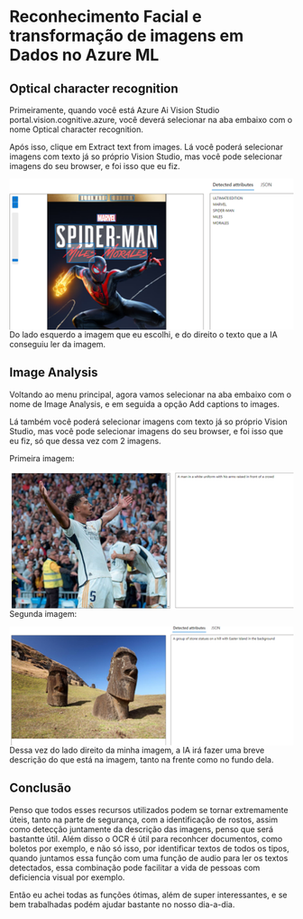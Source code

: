 
# Reconhecimento Facial e transformação de imagens em Dados no Azure ML

## Optical character recognition

Primeiramente, quando você está Azure Ai Vision Studio portal.vision.cognitive.azure, você deverá selecionar na aba embaixo com o nome Optical character recognition.

Após isso, clique em Extract text from images. Lá você poderá selecionar imagens com texto já so próprio Vision Studio, mas você pode selecionar imagens do seu browser, e foi isso que eu fiz.

<img align="right" src="https://github.com/Ventura-ui/DIO-Azure-Fundamentals/blob/main/Reconhecimento%20Facial%20e%20transforma%C3%A7%C3%A3o%20de%20imagens%20em%20Dados%20no%20Azure%20ML/output/output3.png?raw=true" width=""/> 

Do lado esquerdo a imagem que eu escolhi, e do direito o texto que a IA conseguiu ler da imagem.

## Image Analysis

Voltando ao menu principal, agora vamos selecionar na aba embaixo com o nome de Image Analysis, e em seguida a opção Add captions to images. 

Lá também você poderá selecionar imagens com texto já so próprio Vision Studio, mas você pode selecionar imagens do seu browser, e foi isso que eu fiz, só que dessa vez com 2 imagens.

Primeira imagem:

<img align="right" src="https://github.com/Ventura-ui/DIO-Azure-Fundamentals/blob/main/Reconhecimento%20Facial%20e%20transforma%C3%A7%C3%A3o%20de%20imagens%20em%20Dados%20no%20Azure%20ML/output/output1.png?raw=true" width=""/> 

Segunda imagem:

<img align="right" src="https://github.com/Ventura-ui/DIO-Azure-Fundamentals/blob/main/Reconhecimento%20Facial%20e%20transforma%C3%A7%C3%A3o%20de%20imagens%20em%20Dados%20no%20Azure%20ML/output/output2.png?raw=true" width=""/> 

Dessa vez do lado direito da minha imagem, a IA irá fazer uma breve descrição do que está na imagem, tanto na frente como no fundo dela.

## Conclusão

Penso que todos esses recursos utilizados podem se tornar extremamente úteis, tanto na parte de segurança, com a identificação de rostos, assim como detecção juntamente da descrição das imagens, penso que será bastantte útil. Além disso o OCR é útil para reconhcer documentos, como boletos por exemplo, e não só isso, por identificar textos de todos os tipos, quando juntamos essa função com uma função de audio para ler os textos detectados, essa combinação pode facilitar a vida de pessoas com deficiencia visual por exemplo.

Então eu achei todas as funções ótimas, além de super interessantes, e se bem trabalhadas podém ajudar bastante no nosso dia-a-dia.











